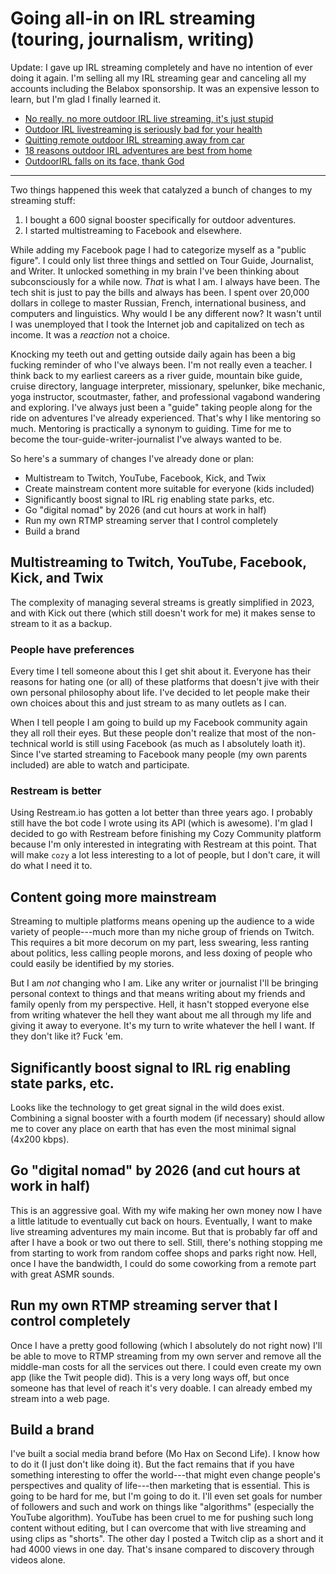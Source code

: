 # Going all-in on IRL streaming (touring, journalism, writing)

Update: I gave up IRL streaming completely and have no intention of ever doing it again. I'm selling all my IRL streaming gear and canceling all my accounts including the Belabox sponsorship. It was an expensive lesson to learn, but I'm glad I finally learned it.

* [No really, no more outdoor IRL live streaming, it's just stupid](../2440)
* [Outdoor IRL livestreaming is seriously bad for your health](../2435)
* [Quitting remote outdoor IRL streaming away from car](../2395)
* [18 reasons outdoor IRL adventures are best from home](../2334)
* [OutdoorIRL falls on its face, thank God](../2330)

----

Two things happened this week that catalyzed a bunch of changes to my streaming stuff:

1. I bought a 600 signal booster specifically for outdoor adventures.
1. I started multistreaming to Facebook and elsewhere.

While adding my Facebook page I had to categorize myself as a "public figure". I could only list three things and settled on Tour Guide, Journalist, and Writer. It unlocked something in my brain I've been thinking about subconsciously for a while now. *That* is what I am. I always have been. The tech shit is just to pay the bills and always has been. I spent over 20,000 dollars in college to master Russian, French, international business, and computers and linguistics. Why would I be any different now? It wasn't until I was unemployed that I took the Internet job and capitalized on tech as income. It was a *reaction* not a choice.

Knocking my teeth out and getting outside daily again has been a big fucking reminder of who I've always been. I'm not really even a teacher. I think back to my earliest careers as a river guide, mountain bike guide, cruise directory, language interpreter, missionary, spelunker, bike mechanic, yoga instructor, scoutmaster, father, and professional vagabond wandering and exploring. I've always just been a "guide" taking people along for the ride on adventures I've already experienced. That's why I like mentoring so much. Mentoring is practically a synonym to guiding. Time for me to become the tour-guide-writer-journalist I've always wanted to be.

So here's a summary of changes I've already done or plan:

* Multistream to Twitch, YouTube, Facebook, Kick, and Twix
* Create mainstream content more suitable for everyone (kids included)
* Significantly boost signal to IRL rig enabling state parks, etc.
* Go "digital nomad" by 2026 (and cut hours at work in half)
* Run my own RTMP streaming server that I control completely
* Build a brand

## Multistreaming to Twitch, YouTube, Facebook, Kick, and Twix

The complexity of managing several streams is greatly simplified in 2023, and with Kick out there (which still doesn't work for me) it makes sense to stream to it as a backup.

### People have preferences

Every time I tell someone about this I get shit about it. Everyone has their reasons for hating one (or all) of these platforms that doesn't jive with their own personal philosophy about life. I've decided to let people make their own choices about this and just stream to as many outlets as I can.

When I tell people I am going to build up my Facebook community again they all roll their eyes. But these people don't realize that most of the non-technical world is still using Facebook (as much as I absolutely loath it). Since I've started streaming to Facebook many people (my own parents included) are able to watch and participate.

### Restream is better

Using Restream.io has gotten a lot better than three years ago. I probably still have the bot code I wrote using its API (which is awesome). I'm glad I decided to go with Restream before finishing my Cozy Community platform because I'm only interested in integrating with Restream at this point. That will make `cozy` a lot less interesting to a lot of people, but I don't care, it will do what I need it to.

## Content going more mainstream

Streaming to multiple platforms means opening up the audience to a wide variety of people---much more than my niche group of friends on Twitch. This requires a bit more decorum on my part, less swearing, less ranting about politics, less calling people morons, and less doxing of people who could easily be identified by my stories.

But I am *not* changing who I am. Like any writer or journalist I'll be bringing personal context to things and that means writing about my friends and family openly from my perspective. Hell, it hasn't stopped everyone else from writing whatever the hell they want about me all through my life and giving it away to everyone. It's my turn to write whatever the hell I want. If they don't like it? Fuck 'em.

## Significantly boost signal to IRL rig enabling state parks, etc.

Looks like the technology to get great signal in the wild does exist. Combining a signal booster with a fourth modem (if necessary) should allow me to cover any place on earth that has even the most minimal signal (4x200 kbps).

## Go "digital nomad" by 2026 (and cut hours at work in half)

This is an aggressive goal. With my wife making her own money now I have a little latitude to eventually cut back on hours. Eventually, I want to make live streaming adventures my main income. But that is probably far off and after I have a book or two out there to sell. Still, there's nothing stopping me from starting to work from random coffee shops and parks right now. Hell, once I have the bandwidth, I could do some coworking from a remote part with great ASMR sounds.

## Run my own RTMP streaming server that I control completely

Once I have a pretty good following (which I absolutely do not right now) I'll be able to move to RTMP streaming from my own server and remove all the middle-man costs for all the services out there. I could even create my own app (like the Twit people did). This is a very long ways off, but once someone has that level of reach it's very doable. I can already embed my stream into a web page.

## Build a brand

I've built a social media brand before (Mo Hax on Second Life). I know how to do it (I just don't like doing it). But the fact remains that if you have something interesting to offer the world---that might even change people's perspectives and quality of life---then marketing that is essential. This is going to be hard for me, but I'm going to do it. I'll even set goals for number of followers and such and work on things like "algorithms" (especially the YouTube algorithm). YouTube has been cruel to me for pushing such long content without editing, but I can overcome that with live streaming and using clips as "shorts". The other day I posted a Twitch clip as a short and it had 4000 views in one day. That's insane compared to discovery through videos alone.

